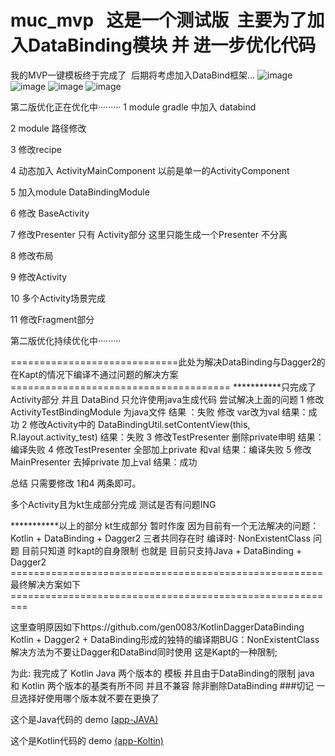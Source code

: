 # muc_mvp   这是一个测试版  主要为了加入DataBinding模块 并 进一步优化代码
我的MVP一键模板终于完成了  后期将考虑加入DataBind框架...
![image](https://github.com/goodluckforme/muc_mvp/blob/master/icon_MVP%E4%BD%BF%E7%94%A8%E7%A4%BA%E4%BE%8B.gif) 
![image](https://github.com/goodluckforme/muc_mvp/blob/master/icon_Template%E7%9B%AE%E5%BD%95%E7%BB%93%E6%9E%84.png) 
![image](https://github.com/goodluckforme/muc_mvp/blob/master/icon_activitys%E4%B8%8B%E6%A8%A1%E6%9D%BF.png) 
![image](https://github.com/goodluckforme/muc_mvp/blob/master/icon_%E6%A8%A1%E6%9D%BF%E6%A0%B9%E7%9B%AE%E5%BD%95.png) 



第二版优化正在优化中·········
1 module gradle 中加入 databind

2 module 路径修改

3 修改recipe

4 动态加入 ActivityMainComponent 以前是单一的ActivityComponent

5 加入module DataBindingModule

6 修改 BaseActivity

7 修改Presenter   只有 Activity部分  这里只能生成一个Presenter 不分离
 
8 修改布局 

9 修改Activity 

10 多个Activity场景完成

11 修改Fragment部分

第二版优化持续优化中·········

=============================此处为解决DataBinding与Dagger2的在Kapt的情况下编译不通过问题的解决方案======================================
***********只完成了  Activity部分  并且  DataBind 只允许使用java生成代码
尝试解决上面的问题 
1 修改ActivityTestBindingModule 为java文件  结果 ：失败   修改 var改为val  结果：成功
2 修改Activity中的  DataBindingUtil.setContentView<ActivityTestBinding>(this, R.layout.activity_test)  结果：失败
3 修改TestPresenter 删除private申明  结果：编译失败
4 修改TestPresenter  全部加上private 和val 结果：编译失败
5 修改MainPresenter 去掉private 加上val 结果：成功

总结  只需要修改 1和4 两条即可。

多个Activity且为kt生成部分完成      测试是否有问题ING

***********以上的部分 kt生成部分  暂时作废  因为目前有一个无法解决的问题：Kotlin + DataBinding + Dagger2 三者共同存在时 编译时·	NonExistentClass 问题
目前只知道 时kapt的自身限制 
也就是 目前只支持Java + DataBinding + Dagger2 
======================================================最终解决方案如下=========================================================

这里查明原因如下https://github.com/gen0083/KotlinDaggerDataBinding  
Kotlin + Dagger2 + DataBinding形成的独特的编译期BUG：NonExistentClass
解决方法为不要让Dagger和DataBind同时使用 这是Kapt的一种限制;


为此:
我完成了 Kotlin Java 两个版本的 模板 并且由于DataBinding的限制 java 和 Kotlin 两个版本的基类有所不同 并且不兼容 除非删除DataBinding
###切记 一旦选择好使用哪个版本就不要在更换了

这个是Java代码的 demo
[(app-JAVA)](https://github.com/goodluckforme/muc_mvp/blob/second/app-JAVA.rar)

这个是Kotlin代码的 demo
[(app-Koltin)](https://github.com/goodluckforme/muc_mvp/blob/second/app-Koltin.rar)



